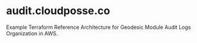 # audit.cloudposse.co
Example Terraform Reference Architecture for Geodesic Module Audit Logs Organization in AWS.
